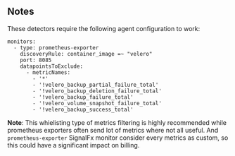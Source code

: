 ## Notes

These detectors require the following agent configuration to work:

```
monitors:
  - type: prometheus-exporter
    discoveryRule: container_image =~ "velero"
    port: 8085
    datapointsToExclude:
      - metricNames:
        - '*'
        - '!velero_backup_partial_failure_total'
        - '!velero_backup_deletion_failure_total'
        - '!velero_backup_failure_total'
        - '!velero_volume_snapshot_failure_total'
        - '!velero_backup_success_total'
```

__Note__: This whielisting type of metrics filtering is highly recommended
while prometheus exporters often send lot of metrics where not all useful.
And `prometheus-exporter` SignalFx monitor consider every metrics as custom,
so this could have a significant impact on billing.
